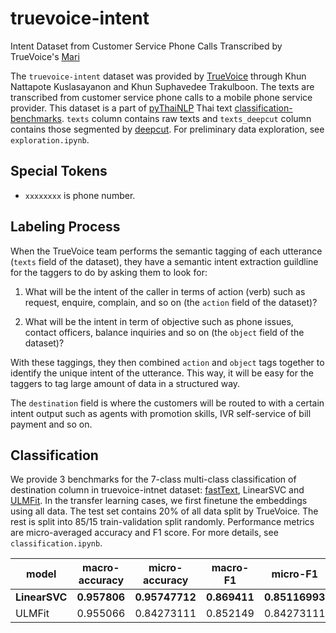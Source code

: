 # truevoice-intent
Intent Dataset from Customer Service Phone Calls Transcribed by TrueVoice's [Mari](http://www.truevoice.co.th/en/true-voice-mari/)

The `truevoice-intent` dataset was provided by [TrueVoice](http://www.truevoice.co.th/) through Khun Nattapote Kuslasayanon and Khun Suphavedee Trakulboon. The texts are transcribed from customer service phone calls to a mobile phone service provider. This dataset is a part of [pyThaiNLP](https://github.com/PyThaiNLP/) Thai text [classification-benchmarks](https://github.com/PyThaiNLP/classification-benchmarks). `texts` column contains raw texts and `texts_deepcut` column contains those segmented by [deepcut](https://github.com/rkcosmos/deepcut). For preliminary data exploration, see `exploration.ipynb`.

## Special Tokens

- `xxxxxxxx` is phone number.

## Labeling Process

When the TrueVoice team performs the semantic tagging of each utterance (`texts` field of the dataset), they have a semantic intent extraction guildline for the taggers to do by asking them to look for:

1. What will be the intent of the caller in terms of action (verb) such as request, enquire, complain, and so on (the `action` field of the dataset)?

2. What will be the intent in term of objective such as phone issues, contact officers, balance inquiries and so on (the `object` field of the dataset)?

With these taggings, they then combined `action` and `object` tags together to identify the unique intent of the utterance. This way, it will be easy for the taggers to tag large amount of data in a structured way.

The `destination` field is where the customers will be routed to with a certain intent output such as agents with promotion skills, IVR self-service of bill payment and so on.

## Classification 

We provide 3 benchmarks for the 7-class multi-class classification of destination column in truevoice-intnet dataset: [fastText](fasttext.cc), LinearSVC and [ULMFit](https://github.com/cstorm125/thai2fit). In the transfer learning cases, we first finetune the embeddings using all data. The test set contains 20% of all data split by TrueVoice. The rest is split into 85/15 train-validation split randomly. Performance metrics are micro-averaged accuracy and F1 score. For more details, see `classification.ipynb`.

| model     | macro-accuracy | micro-accuracy | macro-F1       | micro-F1   |
|-----------|----------------|----------------|----------------|------------|
| **LinearSVC** | **0.957806**       | **0.95747712**     |       **0.869411** | **0.85116993** |
| ULMFit    | 0.955066       | 0.84273111     | 0.852149       | 0.84273111 |

